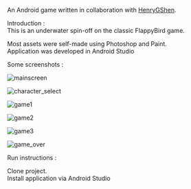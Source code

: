 An Android game written in collaboration with [HenryGShen](https://github.com/HenrygShen).    

Introduction :    
This is an underwater spin-off on the classic FlappyBird game.        

Most assets were self-made using Photoshop and Paint.    
Application was developed in Android Studio


Some screenshots :    
      

![mainscreen](https://i.imgur.com/RRKZyiJ.png)   

    
![character_select](https://i.imgur.com/rEIwZWl.png)   
    

![game1](https://i.imgur.com/jhWoFA6.png)    

    
![game2](https://i.imgur.com/HndgaFd.png)    

    
![game3](https://i.imgur.com/ZrTIW87.png)    

    
![game_over](https://i.imgur.com/pfJfn0j.png)    
 


Run instructions :    

Clone project.    
Install application via Android Studio

